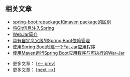 ## 相关文章

+ [spring-boot:repackage和maven package的区别](https://tuyucheng777.github.io/springboot/2023/05/11/spring-boot-repackage-vs-mvn-package.html)
+ [将Git信息注入Spring](https://tuyucheng777.github.io/springboot/2023/05/11/spring-git-information.html)
+ [WebJar简介](https://tuyucheng777.github.io/springboot/2023/05/11/maven-webjars.html)
+ [具有自定义父级的Spring Boot依赖管理](https://tuyucheng777.github.io/springboot/2023/05/11/spring-boot-dependency-management-custom-parent.html)
+ [使用Spring Boot创建一个Fat Jar应用程序](https://tuyucheng777.github.io/springboot/2023/05/11/deployable-fat-jar-spring-boot.html)
+ [使用Maven运行Spring Boot应用程序与可执行的War-Jar](https://tuyucheng777.github.io/springboot/2023/05/11/spring-boot-run-maven-vs-executable-jar.html)

- 更多文章： [[<-- prev]]()
- 更多文章： [[next -->]]()